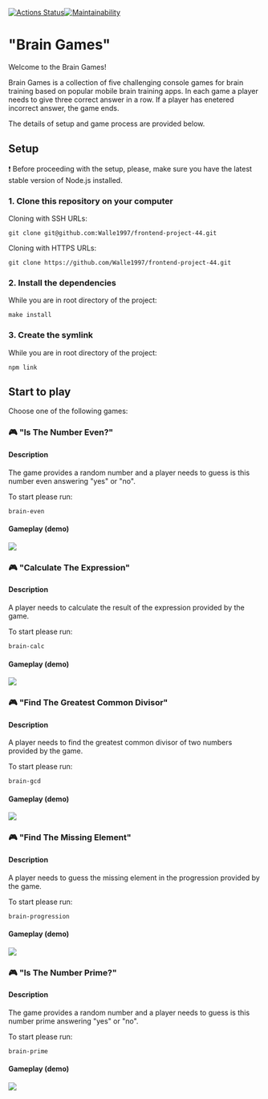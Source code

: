 [![Actions Status](https://github.com/Walle1997/frontend-project-44/actions/workflows/hexlet-check.yml/badge.svg)](https:/github.com/Walle1997/frontend-project-44/actions/)[![Maintainability](https://api.codeclimate.com/v1/badges/fa79140709a0bccbd735/maintainability)](https://codeclimate.com/github/Walle1997/frontend-project-44/maintainability)


# "Brain Games"
Welcome to the Brain Games!

Brain Games is a collection of five challenging console games for brain training based on popular mobile brain training apps. In each game a player needs to give three correct answer in a row. If a player has enetered incorrect answer, the game ends.

The details of setup and game process are provided below.

## Setup

:exclamation: Before proceeding with the setup, please, make sure you have the latest stable version of Node.js installed.

### 1. Clone this repository on your computer

Cloning with SSH URLs:
```
git clone git@github.com:Walle1997/frontend-project-44.git
```
Cloning with HTTPS URLs:
```
git clone https://github.com/Walle1997/frontend-project-44.git 
```

### 2. Install the dependencies

While you are in root directory of the project:
```
make install 
```

### 3. Create the symlink
While you are in root directory of the project:
```
npm link 
```
## Start to play

Choose one of the following games:

### :video_game: "Is The Number Even?"

#### Description

The game provides a random number and a player needs to guess is this number even answering "yes" or "no". 

To start please run:
```
brain-even
```
#### Gameplay (demo)

<a href="https://asciinema.org/a/BzCpzhNcmdlbTmoP4KhF9fHAd" target="_blank"><img src="https://asciinema.org/a/BzCpzhNcmdlbTmoP4KhF9fHAd.svg" /></a>

### :video_game: "Calculate The Expression"

#### Description

A player needs to calculate the result of the expression provided by the game.

To start please run:
```
brain-calc
```
#### Gameplay (demo)
<a href="https://asciinema.org/a/KVVoa3zrEtJHFf65MuLePe1s3" target="_blank"><img src="https://asciinema.org/a/KVVoa3zrEtJHFf65MuLePe1s3.svg" /></a>

### :video_game: "Find The Greatest Common Divisor"

#### Description

A player needs to find the greatest common divisor of two numbers provided by the game.

To start please run:
```
brain-gcd
```
#### Gameplay (demo)
<a href="https://asciinema.org/a/nlUG1vp7MvkMiRSRqlM54VWmf" target="_blank"><img src="https://asciinema.org/a/nlUG1vp7MvkMiRSRqlM54VWmf.svg" /></a>

### :video_game: "Find The Missing Element"

#### Description

A player needs to guess the missing element in the progression provided by the game.

To start please run:
```
brain-progression
```
#### Gameplay (demo)
<a href="https://asciinema.org/a/buawL2xWJbsdYXF2v5WMhiNYj" target="_blank"><img src="https://asciinema.org/a/buawL2xWJbsdYXF2v5WMhiNYj.svg" /></a>

### :video_game: "Is The Number Prime?"

#### Description

The game provides a random number and a player needs to guess is this number prime answering "yes" or "no". 

To start please run:
```
brain-prime
```
#### Gameplay (demo)
<a href="https://asciinema.org/a/b0c8lfVHRXhEa9QMcWIaTJm0I" target="_blank"><img src="https://asciinema.org/a/b0c8lfVHRXhEa9QMcWIaTJm0I.svg" /></a>